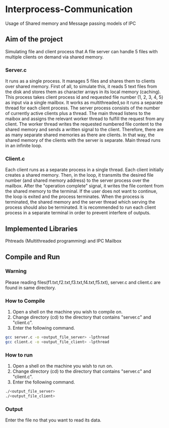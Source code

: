 # Interprocess-Communication
Usage of Shared memory and  Message passing models of IPC
## Aim of the project
Simulating file and client process that A file server can handle 5 files with multiple clients on demand via shared memory.
### Server.c
It runs as a single process. It manages 5 files and shares them to clients over shared memory. First of all, to simulate this, it reads 5 text files from the disk and stores them as character arrays in its local memory (caching). This process takes client process id and requested file number (1, 2, 3, 4, 5) as input via a single mailbox. It works as multithreaded,so it runs a separate thread for each client process. The server process consists of the number of currently active clients plus a thread. The main thread listens to the maibox and assigns the relevant worker thread to fulfill the request from any client. The worker thread writes the requested numbered file content to the shared memory and sends a written signal to the client. Therefore, there are as many separate shared memories as there are clients. In that way, the shared memory of the clients with the server is separate. Main thread runs in an infinite loop.
### Client.c
Each client runs as a separate process in a single thread. Each client initially creates a shared memory. Then, in the loop, it transmits the desired file number (and shared memory address) to the server process over the mailbox. After the "operation complete" signal, it writes the file content from the  shared memory to the terminal. If the user does not want to continue, the loop is exited and the process terminates. When the process is terminated, the shared memory and the server thread which serving the process should also be terminated. It is recommended to run each client process in a separate terminal in order to prevent interfere of outputs.
## Implemented Libraries
Phtreads (Multithreaded programming) and IPC Mailbox
## Compile and Run
### Warning
Please reading files(f1.txt,f2.txt,f3.txt,f4.txt,f5.txt), server.c and client.c are found
in same directory.
### How to Compile
1.	Open a shell on the machine you wish to compile on.
2.	Change directory (cd) to the directory that contains "server.c" and "client.c".
3.	Enter the following command. 

```bash
gcc server.c -o <output_file_server> -lpthread
gcc client.c -o <output_file_client> -lpthread
```

### How to run
1.	Open a shell on the machine you wish to run on.
2.	Change directory (cd) to the directory that contains "server.c" and "client.c". 
3.	Enter the following command.

```bash
./<output_file_server>
./<output_file_client>
```
### Output
Enter the file no that you want to read its data.
